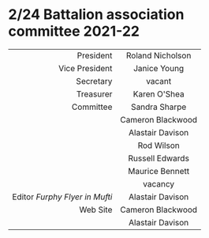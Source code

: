 

# 2/24 Battalion association committee 2021-22
|                                |        |
| -----------------------------: | :----: |
| President                      | Roland Nicholson|
| Vice President                 | Janice Young
| Secretary                      | vacant|
| Treasurer                      | Karen O'Shea |
| Committee                      | Sandra Sharpe |
|                                | Cameron Blackwood |
|                                | Alastair Davison |
|                                | Rod Wilson |
|                                | Russell Edwards |
|                                | Maurice Bennett |
|                                | vacancy |
| Editor *Furphy Flyer in Mufti* | Alastair Davison |
| Web Site                       | Cameron Blackwood  |
|                                | Alastair Davison |
